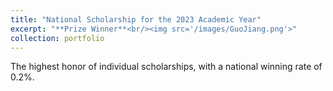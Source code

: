 ```yaml
---
title: "National Scholarship for the 2023 Academic Year"
excerpt: "**Prize Winner**<br/><img src='/images/GuoJiang.png'>"
collection: portfolio
---
```


The highest honor of individual scholarships, with a national winning rate of 0.2%.
